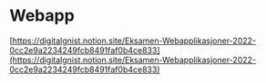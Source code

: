 # Webapp
[https://digitalgnist.notion.site/Eksamen-Webapplikasjoner-2022-0cc2e9a2234249fcb8491faf0b4ce833](https://digitalgnist.notion.site/Eksamen-Webapplikasjoner-2022-0cc2e9a2234249fcb8491faf0b4ce833)